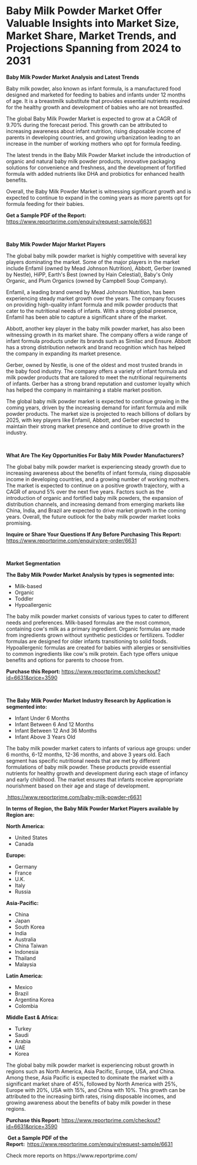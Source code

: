 <p><h1>Baby Milk Powder Market Offer Valuable Insights into Market Size, Market Share, Market Trends, and Projections Spanning from 2024 to 2031</h1></p><p><strong>Baby Milk Powder Market Analysis and Latest Trends</strong></p>
<p><p>Baby milk powder, also known as infant formula, is a manufactured food designed and marketed for feeding to babies and infants under 12 months of age. It is a breastmilk substitute that provides essential nutrients required for the healthy growth and development of babies who are not breastfed.</p><p>The global Baby Milk Powder Market is expected to grow at a CAGR of 9.70% during the forecast period. This growth can be attributed to increasing awareness about infant nutrition, rising disposable income of parents in developing countries, and growing urbanization leading to an increase in the number of working mothers who opt for formula feeding.</p><p>The latest trends in the Baby Milk Powder Market include the introduction of organic and natural baby milk powder products, innovative packaging solutions for convenience and freshness, and the development of fortified formula with added nutrients like DHA and probiotics for enhanced health benefits.</p><p>Overall, the Baby Milk Powder Market is witnessing significant growth and is expected to continue to expand in the coming years as more parents opt for formula feeding for their babies.</p></p>
<p><strong>Get a Sample PDF of the Report:&nbsp;</strong> <a href="https://www.reportprime.com/enquiry/request-sample/6631">https://www.reportprime.com/enquiry/request-sample/6631</a></p>
<p>&nbsp;</p>
<p><strong>Baby Milk Powder Major Market Players</strong></p>
<p><p>The global baby milk powder market is highly competitive with several key players dominating the market. Some of the major players in the market include Enfamil (owned by Mead Johnson Nutrition), Abbott, Gerber (owned by Nestle), HiPP, Earth's Best (owned by Hain Celestial), Baby's Only Organic, and Plum Organics (owned by Campbell Soup Company).</p><p>Enfamil, a leading brand owned by Mead Johnson Nutrition, has been experiencing steady market growth over the years. The company focuses on providing high-quality infant formula and milk powder products that cater to the nutritional needs of infants. With a strong global presence, Enfamil has been able to capture a significant share of the market.</p><p>Abbott, another key player in the baby milk powder market, has also been witnessing growth in its market share. The company offers a wide range of infant formula products under its brands such as Similac and Ensure. Abbott has a strong distribution network and brand recognition which has helped the company in expanding its market presence.</p><p>Gerber, owned by Nestle, is one of the oldest and most trusted brands in the baby food industry. The company offers a variety of infant formula and milk powder products that are tailored to meet the nutritional requirements of infants. Gerber has a strong brand reputation and customer loyalty which has helped the company in maintaining a stable market position.</p><p>The global baby milk powder market is expected to continue growing in the coming years, driven by the increasing demand for infant formula and milk powder products. The market size is projected to reach billions of dollars by 2025, with key players like Enfamil, Abbott, and Gerber expected to maintain their strong market presence and continue to drive growth in the industry.</p></p>
<p>&nbsp;</p>
<p><strong>What Are The Key Opportunities For Baby Milk Powder Manufacturers?</strong></p>
<p><p>The global baby milk powder market is experiencing steady growth due to increasing awareness about the benefits of infant formula, rising disposable income in developing countries, and a growing number of working mothers. The market is expected to continue on a positive growth trajectory, with a CAGR of around 5% over the next five years. Factors such as the introduction of organic and fortified baby milk powders, the expansion of distribution channels, and increasing demand from emerging markets like China, India, and Brazil are expected to drive market growth in the coming years. Overall, the future outlook for the baby milk powder market looks promising.</p></p>
<p><strong>Inquire or Share Your Questions If Any Before Purchasing This Report:</strong> <a href="https://www.reportprime.com/enquiry/pre-order/6631">https://www.reportprime.com/enquiry/pre-order/6631</a></p>
<p>&nbsp;</p>
<p><strong>Market Segmentation</strong></p>
<p><strong>The Baby Milk Powder Market Analysis by types is segmented into:</strong></p>
<p><ul><li>Milk-based</li><li>Organic</li><li>Toddler</li><li>Hypoallergenic</li></ul></p>
<p><p>The baby milk powder market consists of various types to cater to different needs and preferences. Milk-based formulas are the most common, containing cow's milk as a primary ingredient. Organic formulas are made from ingredients grown without synthetic pesticides or fertilizers. Toddler formulas are designed for older infants transitioning to solid foods. Hypoallergenic formulas are created for babies with allergies or sensitivities to common ingredients like cow's milk protein. Each type offers unique benefits and options for parents to choose from.</p></p>
<p><strong>Purchase this Report:&nbsp;</strong><a href="https://www.reportprime.com/checkout?id=6631&price=3590">https://www.reportprime.com/checkout?id=6631&price=3590</a></p>
<p>&nbsp;</p>
<p><strong>The Baby Milk Powder Market Industry Research by Application is segmented into:</strong></p>
<p><ul><li>Infant Under 6 Months</li><li>Infant Between 6 And 12 Months</li><li>Infant Between 12 And 36 Months</li><li>Infant Above 3 Years Old</li></ul></p>
<p><p>The baby milk powder market caters to infants of various age groups: under 6 months, 6-12 months, 12-36 months, and above 3 years old. Each segment has specific nutritional needs that are met by different formulations of baby milk powder. These products provide essential nutrients for healthy growth and development during each stage of infancy and early childhood. The market ensures that infants receive appropriate nourishment based on their age and stage of development.</p></p>
<p><a href="https://www.reportprime.com/baby-milk-powder-r6631">&nbsp;https://www.reportprime.com/baby-milk-powder-r6631</a></p>
<p><strong>In terms of Region, the Baby Milk Powder Market Players available by Region are:</strong></p>
<p>
    <p> <strong> North America: </strong>
        <ul>
            <li>United States</li>
            <li>Canada</li>
        </ul>
        </p> 
    <p> <strong> Europe: </strong>
        <ul>
            <li>Germany</li>
            <li>France</li>
            <li>U.K.</li>
            <li>Italy</li>
            <li>Russia</li>
        </ul>
        </p> 
    <p> <strong> Asia-Pacific: </strong>
        <ul>
            <li>China</li>
            <li>Japan</li>
            <li>South Korea</li>
            <li>India</li>
            <li>Australia</li>
            <li>China Taiwan</li>
            <li>Indonesia</li>
            <li>Thailand</li>
            <li>Malaysia</li>
        </ul>
        </p> 
    <p> <strong> Latin America: </strong>
        <ul>
            <li>Mexico</li>
            <li>Brazil</li>
            <li>Argentina Korea</li>
            <li>Colombia</li>
        </ul>
        </p> 
    <p> <strong> Middle East & Africa: </strong>
        <ul>
            <li>Turkey</li>
            <li>Saudi</li>
            <li>Arabia</li>
            <li>UAE</li>
            <li>Korea</li>
        </ul>
    </p>
    </p>
<p><p>The global baby milk powder market is experiencing robust growth in regions such as North America, Asia Pacific, Europe, USA, and China. Among these, Asia Pacific is expected to dominate the market with a significant market share of 45%, followed by North America with 25%, Europe with 20%, USA with 15%, and China with 10%. This growth can be attributed to the increasing birth rates, rising disposable incomes, and growing awareness about the benefits of baby milk powder in these regions.</p></p>
<p><strong>Purchase this Report: </strong><a href="https://www.reportprime.com/checkout?id=6631&price=3590">https://www.reportprime.com/checkout?id=6631&price=3590</a></p>
<p>&nbsp;<strong>Get a Sample PDF of the Report:&nbsp;&nbsp;</strong><a href="https://www.reportprime.com/enquiry/request-sample/6631">https://www.reportprime.com/enquiry/request-sample/6631</a></p>
<p><strong></strong></p>
<p>Check more reports on https://www.reportprime.com/</p>